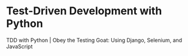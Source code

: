 # Test-Driven Development with Python
TDD with Python |  Obey the Testing Goat: Using Django, Selenium, and JavaScript
